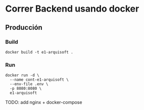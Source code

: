 # Correr Backend usando docker

## Producción

### Build

```
docker build -t e1-arquisoft .
```

### Run

```
docker run -d \
  --name cont-e1-arquisoft \
  --env-file .env \
  -p 8080:8080 \
  e1-arquisoft
```

TODO: add nginx + docker-compose
